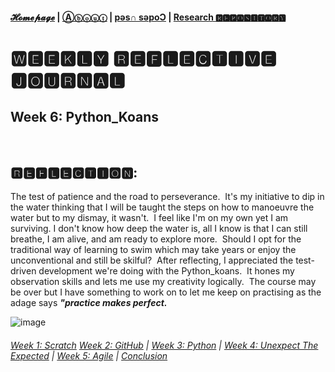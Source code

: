 #### [𝓗𝓸𝓶𝓮𝓹𝓪𝓰𝓮](https://PythITjolly.github.io/)   |  [Ⓐⓑⓞⓤⓣ](https://PythITjolly.github.io/about) | [pǝs∩ sǝpoƆ](https://PythITjolly.github.io/Codes) | [Research 🆁🅴🅿🅾🆂🅸🆃🅾🆁🆈](https://PythITjolly.github.io/journals)

# 🆆🅴🅴🅺🅻🆈 🆁🅴🅵🅻🅴🅲🆃🅸🆅🅴 🅹🅾🆄🆁🅽🅰🅻

## Week 6: **Python_Koans**

<br>

## 🆁🅴🅵🅻🅴🅲🆃🅸🅾🅽:

The test of patience and the road to perseverance.  It's my initiative to dip in the water thinking that I will be taught the steps on how to manoeuvre the water but to my dismay, it wasn't.  I feel like I'm on my own yet I am surviving. I don't know how deep the water is, all I know is that I can still breathe, I am alive, and am ready to explore more.  Should I opt for the traditional way of learning to swim which may take years or enjoy the unconventional and still be skilful? 
After reflecting, I appreciated the test-driven development we're doing with the Python_koans.  It hones my observation skills and lets me use my creativity logically.  The course may be over but I have something to work on to let me keep on practising as the adage says _**"practice makes perfect.**_

![image](https://user-images.githubusercontent.com/110364984/187804132-565f8037-9c40-4331-b0ba-e22bd8253dde.png)



###### [Week 1: Scratch](https://PythITjolly.github.io/Week1) [Week 2: GitHub](PythITjolly.github.io/Week2)   | [Week 3: Python](https://PythITjolly.github.io/Week3)   | [Week 4: Unexpect The Expected](https://PythITjolly.github.io/Week4)   |  [Week 5: Agile](https://PythITjolly.github.io/Week5)   |     [Conclusion](https://PythITjolly.github.io/Conclusion)
